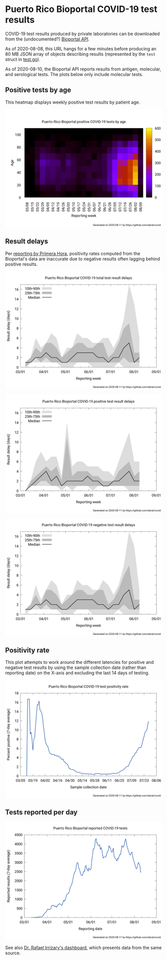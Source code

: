 # Puerto Rico Bioportal COVID-19 test results

COVID-19 test results produced by private laboratories can be downloaded from
the (undocumented?) [Bioportal API].

As of 2020-08-08, this URL hangs for a few minutes before producing an 80 MB
JSON array of objects describing results (represented by the `test` struct in
[test.go](./test.go)).

As of 2020-08-10, the Bioportal API reports results from antigen, molecular, and
serological tests. The plots below only include molecular tests.

[BioPortal API]: https://bioportal.salud.gov.pr/api/administration/reports/minimal-info-unique-tests

## Positive tests by age

This heatmap displays weekly positive test results by patient age.

![positive tests by age](https://github.com/derat/covid-plots/raw/master/bioportal/positives-age.png)

## Result delays

Per [reporting by Primera Hora], positivity rates computed from the Bioportal's
data are inaccurate due to negative results often lagging behind positive
results.

![total test result delays](https://github.com/derat/covid-plots/raw/master/bioportal/result-delays.png)

![positive test result delays](https://github.com/derat/covid-plots/raw/master/bioportal/positive-result-delays.png)

![negative test result delays](https://github.com/derat/covid-plots/raw/master/bioportal/negative-result-delays.png)

[reporting by Primera Hora]: https://www.primerahora.com/noticias/gobierno-politica/notas/incierto-el-por-ciento-de-positividad-del-coronavirus-en-la-isla/

## Positivity rate

This plot attempts to work around the different latencies for positive and
negative test results by using the sample collection date (rather than reporting
date) on the X-axis and excluding the last 14 days of testing.

![test positivity rate](https://github.com/derat/covid-plots/raw/master/bioportal/positivity.png)

## Tests reported per day

![tests reported per day](https://github.com/derat/covid-plots/raw/master/bioportal/reports-daily.png)

See also [Dr. Rafael Irrizary's dashboard], which presents data from the same
source.

[Dr. Rafael Irrizary's dashboard]: https://rconnect.dfci.harvard.edu/covidpr/
